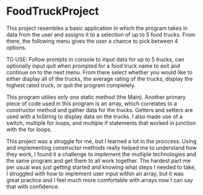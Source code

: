# FoodTruckProject
This project resembles a basic application in which the program takes in data from the user and assigns it to a selection of up to 5 food trucks. From there, the following menu gives the user a chance to pick between 4 options.

TO USE: Follow prompts in console to input data for up to 5 trucks, can optionally input quit when prompted for a food truck name to exit and continue on to the next menu. From there select whether you would like to either display all of the trucks, the average rating of the trucks, display the highest rated truck, or quit the program completely. 

This program utilies only one static method (the Main). Another primary piece of code used in this program is an array, which correlates to a constructor method and gather data for the trucks. Getters and setters are used with a toString to display data on the trucks. I also made use of a switch, multiple for loops, and multiple if statements that worked in junction with the for loops.

This project was a struggle for me, but I learned a lot in the proccess. Using and implementing constructor methods really helped me to understand how they work, I found it a challenge to implement the mutliple technologies and the same program and get them to all work together. The hardest part me per usual was just getting started and knowing what steps I needed to take, I struggled with how to implement user input within an array, but it was great practice and I feel much more comfortable with arrays now I can say that with confidence.
